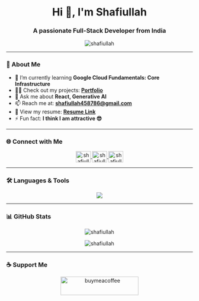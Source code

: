 <h1 align="center">Hi 👋, I'm Shafiullah</h1>
<h3 align="center">A passionate Full-Stack Developer from India</h3>

<p align="center">
  <img src="https://komarev.com/ghpvc/?username=shafiullah&label=Profile%20Views&color=0e75b6&style=flat" alt="shafiullah" />
</p>

---

### 🚀 About Me


- 🌱 I’m currently learning **Google Cloud Fundamentals: Core Infrastructure**  
- 👨‍💻 Check out my projects: **[Portfolio](https://shafiullah46807-16.github.io/Portfolio/)**  
- 💬 Ask me about **React, Generative AI**  
- 📫 Reach me at: **shafiullah458786@gmail.com**  
- 📄 View my resume: **[Resume Link](https://drive.google.com/file/d/1JlXIO4B7TztdzkGla9YvofcrxIfgIsWo/view?usp=sharing)**  
- ⚡ Fun fact: **I think I am attractive 😎**  

---

### 🌐 Connect with Me
<p align="center">
  <a href="https://linkedin.com/in/shafiullah-a" target="blank">
    <img align="center" src="https://raw.githubusercontent.com/rahuldkjain/github-profile-readme-generator/master/src/images/icons/Social/linked-in-alt.svg" alt="shafiullah" height="30" width="40"/>
  </a>
  <a href="https://www.hackerrank.com/shafiullah_21" target="blank">
    <img align="center" src="https://raw.githubusercontent.com/rahuldkjain/github-profile-readme-generator/master/src/images/icons/Social/hackerrank.svg" alt="shafiullah" height="30" width="40"/>
  </a>
  <a href="https://www.leetcode.com/shafiullah" target="blank">
    <img align="center" src="https://raw.githubusercontent.com/rahuldkjain/github-profile-readme-generator/master/src/images/icons/Social/leet-code.svg" alt="shafiullah" height="30" width="40"/>
  </a>
</p>

---

### 🛠️ Languages & Tools
<p align="center">
  <img src="https://skillicons.dev/icons?i=react,angular,nodejs,express,js,ts,html,css,bootstrap,python,django,java,spring,mysql,mongodb,postgres,git,github,aws,gcp,azure,figma&theme=light" />
</p>

---

### 📊 GitHub Stats
<p align="center">
  <img src="https://github-readme-stats.vercel.app/api?username=shafiullah&show_icons=true&theme=radical" alt="shafiullah" />
</p>

<p align="center">
  <img src="https://github-readme-stats.vercel.app/api/top-langs?username=shafiullah&show_icons=true&layout=compact&theme=radical" alt="shafiullah" />
</p>

---

### ☕ Support Me
<p align="center">
  <a href="https://www.buymeacoffee.com/shafiullah">
    <img src="https://cdn.buymeacoffee.com/buttons/v2/default-yellow.png" height="50" width="210" alt="buymeacoffee" />
  </a>
</p>
